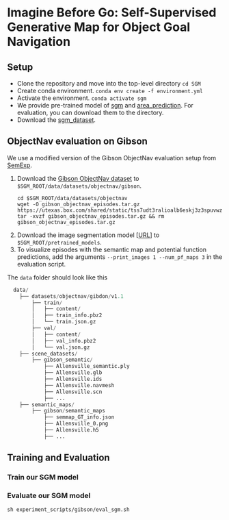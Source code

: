 # Imagine Before Go: Self-Supervised Generative Map for Object Goal Navigation
<!-- Sixian Zhang, Xinyao Yu, Xinhang Song, Xiaohan Wang, Shuqiang Jiang  -->

## Setup
- Clone the repository and move into the top-level directory `cd SGM`
- Create conda environment. `conda env create -f environment.yml`
- Activate the environment. `conda activate sgm`
- We provide pre-trained model of [sgm](....) and [area_prediction](....). For evaluation, you can download them to the directory.
- Download the [sgm_dataset](....).  

## ObjectNav evaluation on Gibson
We use a modified version of the Gibson ObjectNav evaluation setup from [SemExp](https://github.com/devendrachaplot/Object-Goal-Navigation).

1. Download the [Gibson ObjectNav dataset](https://utexas.box.com/s/tss7udt3ralioalb6eskj3z3spuvwz7v) to `$SGM_ROOT/data/datasets/objectnav/gibson`.
    ```
    cd $SGM_ROOT/data/datasets/objectnav
    wget -O gibson_objectnav_episodes.tar.gz https://utexas.box.com/shared/static/tss7udt3ralioalb6eskj3z3spuvwz7v.gz
    tar -xvzf gibson_objectnav_episodes.tar.gz && rm gibson_objectnav_episodes.tar.gz
    ```
2. Download the image segmentation model [[URL](https://utexas.box.com/s/sf4prmup4fsiu6taljnt5ht8unev5ikq)] to `$SGM_ROOT/pretrained_models`.
3. To visualize episodes with the semantic map and potential function predictions, add the arguments `--print_images 1 --num_pf_maps 3` in the evaluation script.

The `data` folder should look like this
```python
  data/ 
    ├── datasets/objectnav/gibdon/v1.1
        ├── train/
        │   ├── content/
        │   ├── train_info.pbz2
        │   └── train.json.gz
        ├── val/
        │   ├── content/
        │   ├── val_info.pbz2
        │   └── val.json.gz
    ├── scene_datasets/
        ├── gibson_semantic/
            ├── Allensville_semantic.ply
            ├── Allensville.glb
            ├── Allensville.ids
            ├── Allensville.navmesh
            ├── Allensville.scn
            ├── ...
    ├── semantic_maps/
        ├── gibson/semantic_maps
            ├── semmap_GT_info.json
            ├── Allensville_0.png
            ├── Allensville.h5
            ├── ...
```

## Training and Evaluation
### Train our SGM model 

### Evaluate our SGM model 
`sh experiment_scripts/gibson/eval_sgm.sh`

<!-- ## Citing
If you find this project useful in your research, please consider citing: -->
